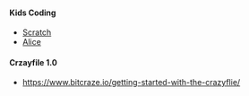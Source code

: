 #### Kids Coding
* [Scratch](https://scratch.mit.edu/)
* [Alice](http://www.alice.org/index.php)

#### Crzayfile 1.0
* https://www.bitcraze.io/getting-started-with-the-crazyflie/
